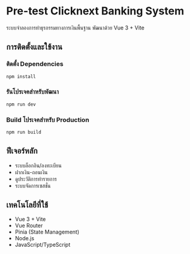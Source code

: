 # Pre-test Clicknext Banking System

ระบบจำลองการทำธุรกรรมทางการเงินพื้นฐาน พัฒนาด้วย Vue 3 + Vite

## การติดตั้งและใช้งาน

### ติดตั้ง Dependencies

```sh
npm install
```

### รันโปรเจคสำหรับพัฒนา

```sh
npm run dev
```

### Build โปรเจคสำหรับ Production

```sh
npm run build
```

## ฟีเจอร์หลัก

- ระบบล็อกอิน/ลงทะเบียน
- ฝากเงิน-ถอนเงิน
- ดูประวัติการทำรายการ
- ระบบจัดการเซสชั่น

## เทคโนโลยีที่ใช้

- Vue 3 + Vite
- Vue Router
- Pinia (State Management)
- Node.js
- JavaScript/TypeScript
